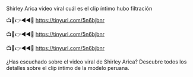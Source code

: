 Shirley Arica video viral cuál es el clip íntimo hubo filtración

📺📱👉◄◄🔴  https://tinyurl.com/5n6bjbnr

📺📱👉◄◄🔴  https://tinyurl.com/5n6bjbnr

📺📱👉◄◄🔴  https://tinyurl.com/5n6bjbnr


¿Has escuchado sobre el video viral de Shirley Arica? Descubre todos los detalles sobre el clip íntimo de la modelo peruana.
